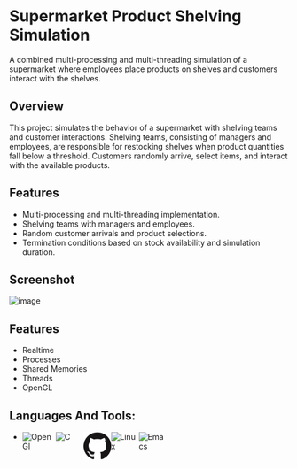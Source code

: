 # Supermarket Product Shelving Simulation

A combined multi-processing and multi-threading simulation of a supermarket where employees place products on shelves and customers interact with the shelves.

## Overview

This project simulates the behavior of a supermarket with shelving teams and customer interactions. Shelving teams, consisting of managers and employees, are responsible for restocking shelves when product quantities fall below a threshold. Customers randomly arrive, select items, and interact with the available products.

## Features

- Multi-processing and multi-threading implementation.
- Shelving teams with managers and employees.
- Random customer arrivals and product selections.
- Termination conditions based on stock availability and simulation duration.

## Screenshot 
![image](https://github.com/Omarmasalmah/ENCS4330_Real_Time_-2-_SuperMarket/assets/112338255/7e090e2f-e99b-47ce-ac94-4bc6a38bcf7e)


## Features

- Realtime
- Processes
- Shared Memories
- Threads
- OpenGL


## Languages And Tools:

-  <img align="left" alt=  "OpenGl" width="60px" src="https://upload.wikimedia.org/wikipedia/commons/e/e9/Opengl-logo.svg" /><img align="left" alt="C" width="50px" src="https://user-images.githubusercontent.com/25181517/192106070-46255bcf-65e6-4c6b-a296-bf8d0d8fb2a7.png" /><img align="left" alt="GitHub" width="50px" src="https://raw.githubusercontent.com/github/explore/78df643247d429f6cc873026c0622819ad797942/topics/github/github.png" /> <img align="left" alt="Linux" width="50px" src="https://upload.wikimedia.org/wikipedia/commons/thumb/3/35/Tux.svg/800px-Tux.svg.png" /> <img align="left" alt="Emacs" width="50px" src="https://upload.wikimedia.org/wikipedia/commons/0/08/EmacsIcon.svg" /> 

<br/>




